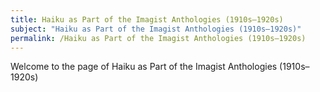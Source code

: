 ```yaml
---
title: Haiku as Part of the Imagist Anthologies (1910s–1920s)
subject: "Haiku as Part of the Imagist Anthologies (1910s–1920s)"
permalink: /Haiku as Part of the Imagist Anthologies (1910s–1920s)
---
```


Welcome to the page of Haiku as Part of the Imagist Anthologies (1910s–1920s)
